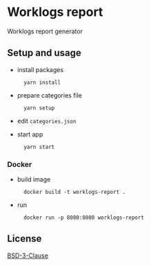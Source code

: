 # Worklogs report

Worklogs report generator


## Setup and usage

* install packages

        yarn install

* prepare categories file

        yarn setup

* edit `categories.json`

* start app

        yarn start

### Docker

* build image

        docker build -t worklogs-report .

* run

        docker run -p 8080:8080 worklogs-report


## License

[BSD-3-Clause](LICENSE)
